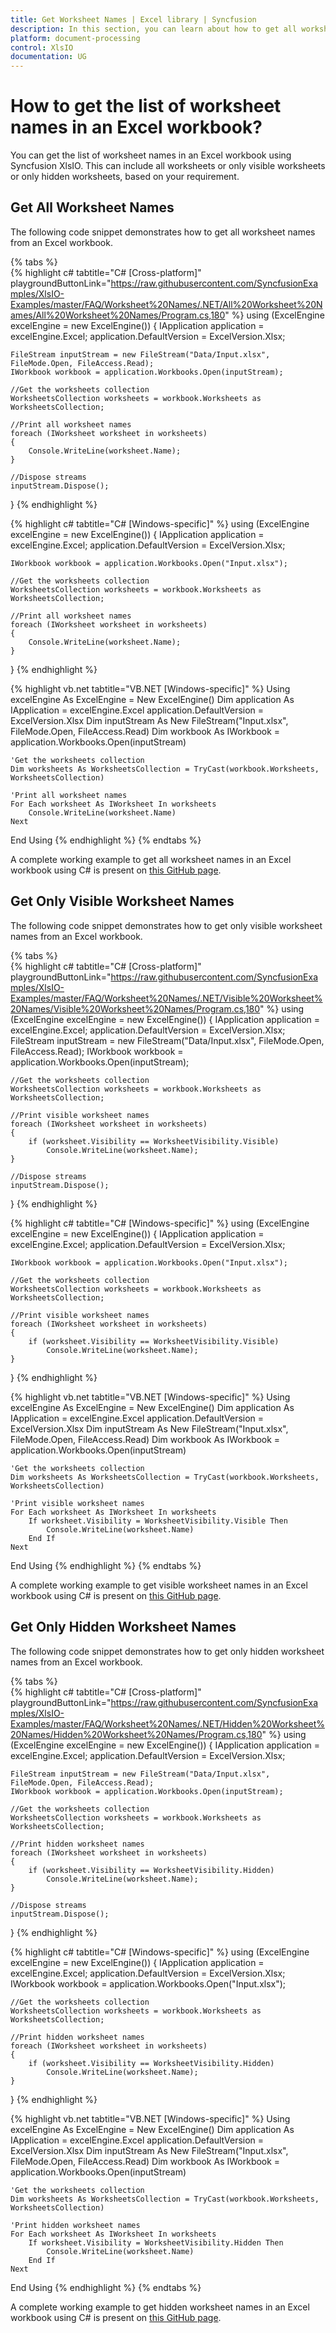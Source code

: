 ```yaml
---
title: Get Worksheet Names | Excel library | Syncfusion
description: In this section, you can learn about how to get all worksheet names or visible worksheet names or hidden worksheet names in an Excel workbook using Syncfusion .NET Excel library.
platform: document-processing
control: XlsIO
documentation: UG
---
```


# How to get the list of worksheet names in an Excel workbook?

You can get the list of worksheet names in an Excel workbook using Syncfusion XlsIO. This can include all worksheets or only visible worksheets or only hidden worksheets, based on your requirement.

## Get All Worksheet Names

The following code snippet demonstrates how to get all worksheet names from an Excel workbook.

{% tabs %}  
{% highlight c# tabtitle="C# [Cross-platform]" playgroundButtonLink="https://raw.githubusercontent.com/SyncfusionExamples/XlsIO-Examples/master/FAQ/Worksheet%20Names/.NET/All%20Worksheet%20Names/All%20Worksheet%20Names/Program.cs,180" %}
using (ExcelEngine excelEngine = new ExcelEngine())
{
    IApplication application = excelEngine.Excel;
    application.DefaultVersion = ExcelVersion.Xlsx;

    FileStream inputStream = new FileStream("Data/Input.xlsx", FileMode.Open, FileAccess.Read);
    IWorkbook workbook = application.Workbooks.Open(inputStream);

    //Get the worksheets collection
    WorksheetsCollection worksheets = workbook.Worksheets as WorksheetsCollection;

    //Print all worksheet names
    foreach (IWorksheet worksheet in worksheets)
    {
        Console.WriteLine(worksheet.Name);
    }

    //Dispose streams
    inputStream.Dispose();
}
{% endhighlight %}

{% highlight c# tabtitle="C# [Windows-specific]" %}
using (ExcelEngine excelEngine = new ExcelEngine())
{
    IApplication application = excelEngine.Excel;
    application.DefaultVersion = ExcelVersion.Xlsx;

    IWorkbook workbook = application.Workbooks.Open("Input.xlsx");

    //Get the worksheets collection
    WorksheetsCollection worksheets = workbook.Worksheets as WorksheetsCollection;

    //Print all worksheet names
    foreach (IWorksheet worksheet in worksheets)
    {
        Console.WriteLine(worksheet.Name);
    }
}
{% endhighlight %}

{% highlight vb.net tabtitle="VB.NET [Windows-specific]" %}
Using excelEngine As ExcelEngine = New ExcelEngine()
    Dim application As IApplication = excelEngine.Excel
    application.DefaultVersion = ExcelVersion.Xlsx
    Dim inputStream As New FileStream("Input.xlsx", FileMode.Open, FileAccess.Read)
    Dim workbook As IWorkbook = application.Workbooks.Open(inputStream)

    'Get the worksheets collection 
    Dim worksheets As WorksheetsCollection = TryCast(workbook.Worksheets, WorksheetsCollection)

    'Print all worksheet names
    For Each worksheet As IWorksheet In worksheets
        Console.WriteLine(worksheet.Name)
    Next
End Using
{% endhighlight %}
{% endtabs %}

A complete working example to get all worksheet names in an Excel workbook using C# is present on [this GitHub page](https://github.com/SyncfusionExamples/XlsIO-Examples/tree/master/FAQ/Worksheet%20Names/.NET/All%20Worksheet%20Names).

## Get Only Visible Worksheet Names

The following code snippet demonstrates how to get only visible worksheet names from an Excel workbook.

{% tabs %}  
{% highlight c# tabtitle="C# [Cross-platform]" playgroundButtonLink="https://raw.githubusercontent.com/SyncfusionExamples/XlsIO-Examples/master/FAQ/Worksheet%20Names/.NET/Visible%20Worksheet%20Names/Visible%20Worksheet%20Names/Program.cs,180" %}
using (ExcelEngine excelEngine = new ExcelEngine())
{
    IApplication application = excelEngine.Excel;
    application.DefaultVersion = ExcelVersion.Xlsx;
    FileStream inputStream = new FileStream("Data/Input.xlsx", FileMode.Open, FileAccess.Read);
    IWorkbook workbook = application.Workbooks.Open(inputStream);

    //Get the worksheets collection
    WorksheetsCollection worksheets = workbook.Worksheets as WorksheetsCollection;

    //Print visible worksheet names
    foreach (IWorksheet worksheet in worksheets)
    {
        if (worksheet.Visibility == WorksheetVisibility.Visible)
            Console.WriteLine(worksheet.Name);
    }

    //Dispose streams
    inputStream.Dispose();
}
{% endhighlight %}

{% highlight c# tabtitle="C# [Windows-specific]" %}
using (ExcelEngine excelEngine = new ExcelEngine())
{
    IApplication application = excelEngine.Excel;
    application.DefaultVersion = ExcelVersion.Xlsx;

    IWorkbook workbook = application.Workbooks.Open("Input.xlsx");

    //Get the worksheets collection
    WorksheetsCollection worksheets = workbook.Worksheets as WorksheetsCollection;

    //Print visible worksheet names
    foreach (IWorksheet worksheet in worksheets)
    {
        if (worksheet.Visibility == WorksheetVisibility.Visible)
    	    Console.WriteLine(worksheet.Name);
    }
}
{% endhighlight %}

{% highlight vb.net tabtitle="VB.NET [Windows-specific]" %}
Using excelEngine As ExcelEngine = New ExcelEngine()
    Dim application As IApplication = excelEngine.Excel
    application.DefaultVersion = ExcelVersion.Xlsx
    Dim inputStream As New FileStream("Input.xlsx", FileMode.Open, FileAccess.Read)
    Dim workbook As IWorkbook = application.Workbooks.Open(inputStream)

    'Get the worksheets collection
    Dim worksheets As WorksheetsCollection = TryCast(workbook.Worksheets, WorksheetsCollection)

    'Print visible worksheet names
    For Each worksheet As IWorksheet In worksheets
        If worksheet.Visibility = WorksheetVisibility.Visible Then
            Console.WriteLine(worksheet.Name)
        End If
    Next
End Using
{% endhighlight %}
{% endtabs %}

A complete working example to get visible worksheet names in an Excel workbook using C# is present on [this GitHub page](https://github.com/SyncfusionExamples/XlsIO-Examples/tree/master/FAQ/Worksheet%20Names/.NET/Visible%20Worksheet%20Names).

## Get Only Hidden Worksheet Names

The following code snippet demonstrates how to get only hidden worksheet names from an Excel workbook.

{% tabs %}  
{% highlight c# tabtitle="C# [Cross-platform]" playgroundButtonLink="https://raw.githubusercontent.com/SyncfusionExamples/XlsIO-Examples/master/FAQ/Worksheet%20Names/.NET/Hidden%20Worksheet%20Names/Hidden%20Worksheet%20Names/Program.cs,180" %}
using (ExcelEngine excelEngine = new ExcelEngine())
{
    IApplication application = excelEngine.Excel;
    application.DefaultVersion = ExcelVersion.Xlsx;

    FileStream inputStream = new FileStream("Data/Input.xlsx", FileMode.Open, FileAccess.Read);
    IWorkbook workbook = application.Workbooks.Open(inputStream);
    
    //Get the worksheets collection
    WorksheetsCollection worksheets = workbook.Worksheets as WorksheetsCollection;

    //Print hidden worksheet names
    foreach (IWorksheet worksheet in worksheets)
    {
        if (worksheet.Visibility == WorksheetVisibility.Hidden)
            Console.WriteLine(worksheet.Name);
    }
    
    //Dispose streams
    inputStream.Dispose();
} 
{% endhighlight %}

{% highlight c# tabtitle="C# [Windows-specific]" %}
using (ExcelEngine excelEngine = new ExcelEngine())
{
    IApplication application = excelEngine.Excel;
    application.DefaultVersion = ExcelVersion.Xlsx;
    IWorkbook workbook = application.Workbooks.Open("Input.xlsx");

    //Get the worksheets collection
    WorksheetsCollection worksheets = workbook.Worksheets as WorksheetsCollection;

    //Print hidden worksheet names
    foreach (IWorksheet worksheet in worksheets)
    {
        if (worksheet.Visibility == WorksheetVisibility.Hidden)
           	Console.WriteLine(worksheet.Name);	
    }
}
{% endhighlight %}

{% highlight vb.net tabtitle="VB.NET [Windows-specific]" %}
Using excelEngine As ExcelEngine = New ExcelEngine()
    Dim application As IApplication = excelEngine.Excel
    application.DefaultVersion = ExcelVersion.Xlsx
    Dim inputStream As New FileStream("Input.xlsx", FileMode.Open, FileAccess.Read)
    Dim workbook As IWorkbook = application.Workbooks.Open(inputStream)

    'Get the worksheets collection
    Dim worksheets As WorksheetsCollection = TryCast(workbook.Worksheets, WorksheetsCollection)

    'Print hidden worksheet names
    For Each worksheet As IWorksheet In worksheets
        If worksheet.Visibility = WorksheetVisibility.Hidden Then
            Console.WriteLine(worksheet.Name)
        End If
    Next
End Using
{% endhighlight %}
{% endtabs %}

A complete working example to get hidden worksheet names in an Excel workbook using C# is present on [this GitHub page](https://github.com/SyncfusionExamples/XlsIO-Examples/tree/master/FAQ/Worksheet%20Names/.NET/Hidden%20Worksheet%20Names).
